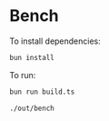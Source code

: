 # Bench

To install dependencies:

```bash
bun install
```

To run:
```bash
bun run build.ts

./out/bench
```

